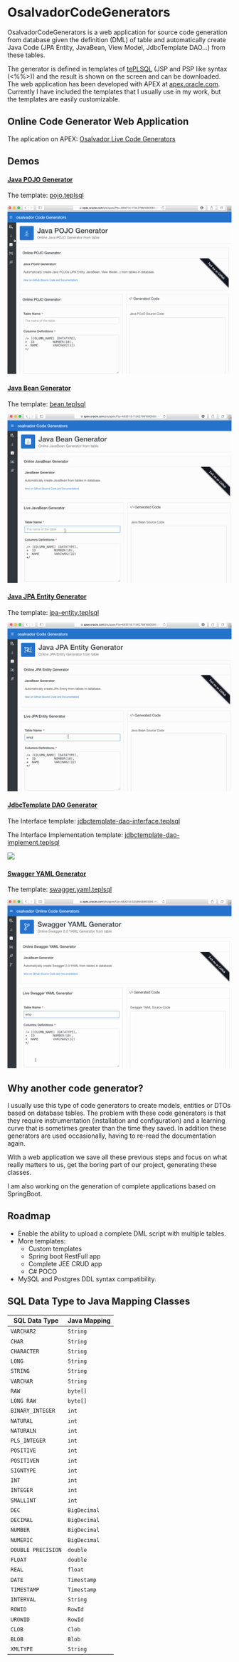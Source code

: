 # OsalvadorCodeGenerators

OsalvadorCodeGenerators is a web application for source code generation from database given the definition (DML) of table and automatically create Java Code (JPA Entity, JavaBean, View Model, JdbcTemplate DAO...) from these tables.

The generator is defined in templates of [tePLSQL](https://github.com/osalvador/tePLSQL) (JSP and PSP like syntax (<%%>)) and the result is shown on the screen and can be downloaded. The web application has been developed with APEX at [apex.oracle.com](apex.oracle.com). Currently I have included the templates that I usually use in my work, but the templates are easily customizable.


## Online Code Generator Web Application

The aplication on APEX: [Osalvador Live Code Generators](https://apex.oracle.com/pls/apex/f?p=48301:1:12897536116802:::::)

## Demos

#### [Java POJO Generator](https://apex.oracle.com/pls/apex/f?p=48301:4:113427991680588::NO:4::)

The template: [pojo.teplsql](./templates/pojo.teplsql)

![](./images/javaPOJOGenerator.gif)

#### [Java Bean Generator](https://apex.oracle.com/pls/apex/f?p=48301:5:113427991680588::NO:5::)

The template: [bean.teplsql](./templates/bean.teplsql)

![](./images/javaBeanGenerator.gif)

#### [Java JPA Entity Generator](https://apex.oracle.com/pls/apex/f?p=48301:6:113427991680588::NO:6::)

The template: [jpa-entity.teplsql](./templates/jpa-entity.teplsql)

![](./images/javaJPAEntityGenerator.gif)

#### [JdbcTemplate DAO Generator](https://apex.oracle.com/pls/apex/f?p=48301:7:113427991680588::NO:7::)

The Interface template: [jdbctemplate-dao-interface.teplsql](./templates/jdbctemplate/jdbctemplate-dao-interface.teplsql)

The Interface Implementation template: [jdbctemplate-dao-implement.teplsql](./templates/jdbctemplate/jdbctemplate-dao-implement.teplsql)

![](./images/JDBCTemplateGenerator.gif)

#### [Swagger YAML Generator](https://apex.oracle.com/pls/apex/f?p=48301:8:101284947539938::NO:8::)

The template: [swagger.yaml.teplsql](./templates/swagger.yaml.teplsql)

![](./images/SwaggerGenerator.gif)


## Why another code generator?

I usually use this type of code generators to create models, entities or DTOs based on database tables. The problem with these code generators is that they require instrumentation (installation and configuration) and a learning curve that is sometimes greater than the time they saved. In addition these generators are used occasionally, having to re-read the documentation again.

With a web application we save all these previous steps and focus on what really matters to us, get the boring part of our project, generating these classes.

I am also working on the generation of complete applications based on SpringBoot.

## Roadmap

- Enable the ability to upload a complete DML script with multiple tables.
- More templates:
	- Custom templates
	- Spring boot RestFull app
	- Complete JEE CRUD app
	- C# POCO
- MySQL and Postgres DDL syntax compatibility. 

## SQL Data Type to Java Mapping Classes

| SQL Data Type | Java Mapping | 
| ------------- | ------------ | 
| `VARCHAR2`          | `String`
| `CHAR`              | `String`
| `CHARACTER`         | `String`
| `LONG`              | `String`
| `STRING`            | `String`
| `VARCHAR`           | `String`
| `RAW`               | `byte[]`
| `LONG RAW`          | `byte[]`
| `BINARY_INTEGER`    | `int`
| `NATURAL`           | `int`
| `NATURALN`          | `int`
| `PLS_INTEGER`       | `int`
| `POSITIVE`          | `int`
| `POSITIVEN`         | `int`
| `SIGNTYPE`          | `int`
| `INT`               | `int`
| `INTEGER`           | `int`
| `SMALLINT`          | `int`
| `DEC`               | `BigDecimal`
| `DECIMAL`           | `BigDecimal`
| `NUMBER`            | `BigDecimal`
| `NUMERIC`           | `BigDecimal`
| `DOUBLE PRECISION`  | `double`
| `FLOAT`             | `double`
| `REAL`              | `float`
| `DATE`              | `Timestamp`
| `TIMESTAMP` 		 | `Timestamp`
| `INTERVAL` 		 | `String`
| `ROWID`            | `RowId`
| `UROWID`           | `RowId`
| `CLOB`             | `Clob`
| `BLOB`             | `Blob`
| `XMLTYPE`          | `String`








